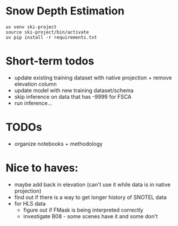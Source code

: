 # Snow Depth Estimation

```
uv venv ski-project
source ski-project/bin/activate
uv pip install -r requirements.txt
```

# Short-term todos

- update existing training dataset with native projection + remove elevation column
- update model with new training dataset/schema
- skip inference on data that has -9999 for FSCA
- run inference...

# TODOs

- organize notebooks + methodology

# Nice to haves:

- maybe add back in elevation (can't use it while data is in native projection)
- find out if there is a way to get longer history of SNOTEL data
- for HLS data
  - figure out if FMask is being interpreted correctly
  - investigate B08 - some scenes have it and some don't